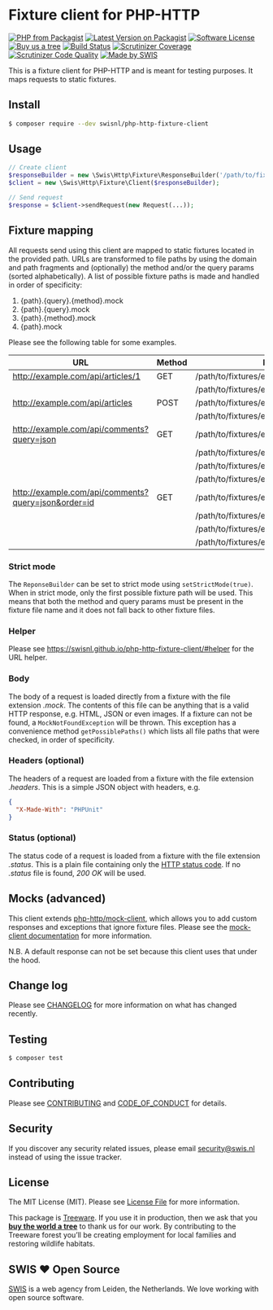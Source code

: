# Fixture client for PHP-HTTP

[![PHP from Packagist](https://img.shields.io/packagist/php-v/swisnl/php-http-fixture-client.svg)](https://packagist.org/packages/swisnl/php-http-fixture-client)
[![Latest Version on Packagist](https://img.shields.io/packagist/v/swisnl/php-http-fixture-client.svg)](https://packagist.org/packages/swisnl/php-http-fixture-client)
[![Software License](https://img.shields.io/packagist/l/swisnl/php-http-fixture-client.svg)](https://github.com/swisnl/php-http-fixture-client/blob/master/LICENSE) 
[![Buy us a tree](https://img.shields.io/badge/Treeware-%F0%9F%8C%B3-lightgreen.svg)](https://plant.treeware.earth/swisnl/php-http-fixture-client)
[![Build Status](https://travis-ci.org/swisnl/php-http-fixture-client.svg?branch=master)](https://travis-ci.org/swisnl/php-http-fixture-client)
[![Scrutinizer Coverage](https://img.shields.io/scrutinizer/coverage/g/swisnl/php-http-fixture-client.svg)](https://scrutinizer-ci.com/g/swisnl/php-http-fixture-client/?branch=master)
[![Scrutinizer Code Quality](https://img.shields.io/scrutinizer/g/swisnl/php-http-fixture-client.svg)](https://scrutinizer-ci.com/g/swisnl/php-http-fixture-client/?branch=master)
[![Made by SWIS](https://img.shields.io/badge/%F0%9F%9A%80-made%20by%20SWIS-%23D9021B.svg)](https://www.swis.nl)

This is a fixture client for PHP-HTTP and is meant for testing purposes.
It maps requests to static fixtures.

## Install

``` bash
$ composer require --dev swisnl/php-http-fixture-client
```

## Usage

``` php
// Create client
$responseBuilder = new \Swis\Http\Fixture\ResponseBuilder('/path/to/fixtures');
$client = new \Swis\Http\Fixture\Client($responseBuilder);

// Send request
$response = $client->sendRequest(new Request(...));
```

## Fixture mapping

All requests send using this client are mapped to static fixtures located in the provided path.
URLs are transformed to file paths by using the domain and path fragments and (optionally) the method and/or the query params (sorted alphabetically).
A list of possible fixture paths is made and handled in order of specificity:

 1. {path}.{query}.{method}.mock
 2. {path}.{query}.mock
 3. {path}.{method}.mock
 4. {path}.mock

Please see the following table for some examples.

| URL | Method | Possible fixtures (in order of specificity) |
| --- | ------ | ------------------------------------------- |
| http://example.com/api/articles/1 | GET | /path/to/fixtures/example.com/api/articles/1.get.mock |
|                                   |     | /path/to/fixtures/example.com/api/articles/1.mock |
| http://example.com/api/articles | POST | /path/to/fixtures/example.com/api/articles.post.mock |
|                                 |      | /path/to/fixtures/example.com/api/articles.mock |
| http://example.com/api/comments?query=json | GET | /path/to/fixtures/example.com/api/comments.query=json.get.mock |
|                                            |     | /path/to/fixtures/example.com/api/comments.query=json.mock |
|                                            |     | /path/to/fixtures/example.com/api/comments.get.mock |
|                                            |     | /path/to/fixtures/example.com/api/comments.mock |
| http://example.com/api/comments?query=json&order=id | GET | /path/to/fixtures/example.com/api/comments.order=id&query=json.get.mock |
|                                                     |     | /path/to/fixtures/example.com/api/comments.order=id&query=json.mock |
|                                                     |     | /path/to/fixtures/example.com/api/comments.get.mock |
|                                                     |     | /path/to/fixtures/example.com/api/comments.mock |

### Strict mode
The `ReponseBuilder` can be set to strict mode using `setStrictMode(true)`.
When in strict mode, only the first possible fixture path will be used.
This means that both the method and query params must be present in the fixture file name and it does not fall back to other fixture files.

### Helper
<UrlHelper>Please see <a href="https://swisnl.github.io/php-http-fixture-client/#helper">https://swisnl.github.io/php-http-fixture-client/#helper</a> for the URL helper.</UrlHelper>

### Body

The body of a request is loaded directly from a fixture with the file extension _.mock_.
The contents of this file can be anything that is a valid HTTP response, e.g. HTML, JSON or even images. 
If a fixture can not be found, a `MockNotFoundException` will be thrown.
This exception has a convenience method `getPossiblePaths()` which lists all file paths that were checked, in order of specificity.

### Headers (optional)

The headers of a request are loaded from a fixture with the file extension _.headers_.
This is a simple JSON object with headers, e.g.
``` json
{
  "X-Made-With": "PHPUnit"
}
```

### Status (optional)

The status code of a request is loaded from a fixture with the file extension _.status_.
This is a plain file containing only the [HTTP status code](https://httpstatuses.com/).
If no _.status_ file is found, _200 OK_ will be used.

## Mocks (advanced)

This client extends [php-http/mock-client](https://github.com/php-http/mock-client), which allows you to add custom responses and exceptions that ignore fixture files. Please see the [mock-client documentation](https://github.com/php-http/mock-client#documentation) for more information.

N.B. A default response can not be set because this client uses that under the hood.

## Change log

Please see [CHANGELOG](https://github.com/swisnl/php-http-fixture-client/blob/master/CHANGELOG.md) for more information on what has changed recently.

## Testing

``` bash
$ composer test
```

## Contributing

Please see [CONTRIBUTING](https://github.com/swisnl/php-http-fixture-client/blob/master/CONTRIBUTING.md) and [CODE_OF_CONDUCT](https://github.com/swisnl/php-http-fixture-client/blob/master/CODE_OF_CONDUCT.md) for details.

## Security

If you discover any security related issues, please email security@swis.nl instead of using the issue tracker.

## License

The MIT License (MIT). Please see [License File](https://github.com/swisnl/php-http-fixture-client/blob/master/LICENSE.md) for more information.

This package is [Treeware](https://treeware.earth). If you use it in production, then we ask that you [**buy the world a tree**](https://plant.treeware.earth/swisnl/php-http-fixture-client) to thank us for our work. By contributing to the Treeware forest you’ll be creating employment for local families and restoring wildlife habitats.

## SWIS :heart: Open Source

[SWIS](https://www.swis.nl) is a web agency from Leiden, the Netherlands. We love working with open source software. 
